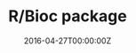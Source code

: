 ---
date: "2016-04-27T00:00:00Z"
external_link: https://bioconductor.org/packages/release/bioc/html/genomation.html
image:
  caption: Photo by Toa Heftiba on Unsplash
  focal_point: Smart
summary: Integrate genomic data sets via meta-region plots and heatmaps. Works with BAM, BigWig, Bed files
title: R/Bioc package
tags:
- Featured
- Software
- MLstats
---